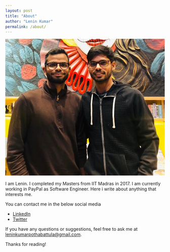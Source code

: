 ```yaml
---
layout: post
title: "About"
author: "Lenin Kumar"
permalink: /about/
---
```

<p align="center">
    <img src="/assets/images/about/about.jpg" alt="Architecture">
</p>


   I am Lenin. I completed my Masters from IIT Madras in 2017. I am currently working in PayPal as Software Engineer. 
Here i write about anything that interests me.

You can contact me in the below social media
* [LinkedIn](https://www.linkedin.com/in/leninkumar-pothabattula/)
* [Twitter](https://twitter.com/leninkumar31)

If you have any questions or suggestions, feel free to ask me at leninkumarpothabattula@gmail.com.

Thanks for reading!
